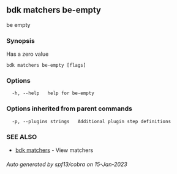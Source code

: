 ## bdk matchers be-empty

be empty

### Synopsis

Has a zero value

```
bdk matchers be-empty [flags]
```

### Options

```
  -h, --help   help for be-empty
```

### Options inherited from parent commands

```
  -p, --plugins strings   Additional plugin step definitions
```

### SEE ALSO

* [bdk matchers](bdk_matchers.md)	 - View matchers

###### Auto generated by spf13/cobra on 15-Jan-2023
